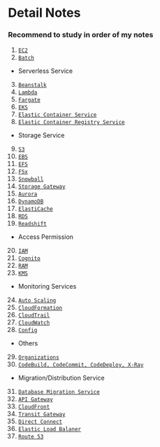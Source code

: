 # Detail Notes
### Recommend to study in order of my notes
1. [`EC2`](./EC2.md)
2. [`Batch`](./Batch.md)
- Serverless Service
3. [`Beanstalk`](./Beanstalk.md)
4. [`Lambda`](./Lambda.md)
5. [`Fargate`](./Fargate.md)
6. [`EKS`](./EKS.md)
7. [`Elastic Container Service`](./ECS.md)
8. [`Elastic Container Registry Service`](./ECR.md)
- Storage Service 
9. [`S3`](./S3.md)
10. [`EBS`](./EBS.md)
11. [`EFS`](./EFS.md)
12. [`FSx`](./FSx.md)
13. [`Snowball`](./Snowball.md)
14. [`Storage Gateway`](./StorageGateway.md)
15. [`Aurora`](./Aurora.md)
16. [`DynamoDB`](./DynamoDB.md)
17. [`ElastiCache`](./Elasticache.md)
18. [`RDS`](./RDS.md)
19. [`Readshift`](./Redshift.md)
- Access Permission
20. [`IAM`](./IAM.md)
21. [`Cognito`](./Cognito.md)
22. [`RAM`](./RAM.md)
23. [`KMS`](./KMS.md)
- Monitoring Services
24. [`Auto Scaling`](./AS.md)
25. [`CloudFormation`](./CF.md)
26. [`CloudTrail`](./CloudTrail.md)
27. [`CloudWatch`](./Cloudwatch.md)
28. [`Config`](./Config.md)
- Others
29. [`Organizations`](./Org.md)
30. [`CodeBuild, CodeCommit, CodeDeploy, X-Ray`](./Code.md)
- Migration/Distribution Service
31. [`Database Migration Service`](./DMS.md)
32. [`API Gateway`](API.md)
33. [`CloudFront`](CloudFront.md)
34. [`Transit Gateway`](./Transit.md)
35. [`Direct Connect`](./DC.md)
36. [`Elastic Load Balaner`](./ELB.md)
37. [`Route 53`](./Route53.md)
